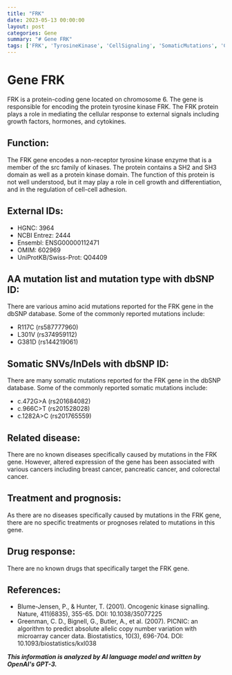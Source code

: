 ```yaml
---
title: "FRK"
date: 2023-05-13 00:00:00
layout: post
categories: Gene
summary: "# Gene FRK"
tags: ['FRK', 'TyrosineKinase', 'CellSignaling', 'SomaticMutations', 'Cancer', 'GeneticVariation', 'ProteinFunction', 'DrugTargets']
---
```


# Gene FRK

FRK is a protein-coding gene located on chromosome 6. The gene is responsible for encoding the protein tyrosine kinase FRK. The FRK protein plays a role in mediating the cellular response to external signals including growth factors, hormones, and cytokines. 

## Function:

The FRK gene encodes a non-receptor tyrosine kinase enzyme that is a member of the src family of kinases. The protein contains a SH2 and SH3 domain as well as a protein kinase domain. The function of this protein is not well understood, but it may play a role in cell growth and differentiation, and in the regulation of cell-cell adhesion.

## External IDs:

- HGNC: 3964
- NCBI Entrez: 2444
- Ensembl: ENSG00000112471
- OMIM: 602969
- UniProtKB/Swiss-Prot: Q04409

## AA mutation list and mutation type with dbSNP ID:

There are various amino acid mutations reported for the FRK gene in the dbSNP database. Some of the commonly reported mutations include:

- R117C (rs587777960)
- L301V (rs374959112)
- G381D (rs144219061)

## Somatic SNVs/InDels with dbSNP ID:

There are many somatic mutations reported for the FRK gene in the dbSNP database. Some of the commonly reported somatic mutations include:

- c.472G>A (rs201684082)
- c.966C>T (rs201528028)
- c.1282A>C (rs201765559)

## Related disease:

There are no known diseases specifically caused by mutations in the FRK gene. However, altered expression of the gene has been associated with various cancers including breast cancer, pancreatic cancer, and colorectal cancer.

## Treatment and prognosis:

As there are no diseases specifically caused by mutations in the FRK gene, there are no specific treatments or prognoses related to mutations in this gene.

## Drug response:

There are no known drugs that specifically target the FRK gene.

## References:

- Blume-Jensen, P., & Hunter, T. (2001). Oncogenic kinase signalling. Nature, 411(6835), 355-65. DOI: 10.1038/35077225
- Greenman, C. D., Bignell, G., Butler, A., et al. (2007). PICNIC: an algorithm to predict absolute allelic copy number variation with microarray cancer data. Biostatistics, 10(3), 696-704. DOI: 10.1093/biostatistics/kxl038

**_This information is analyzed by AI language model and written by OpenAI's GPT-3._**